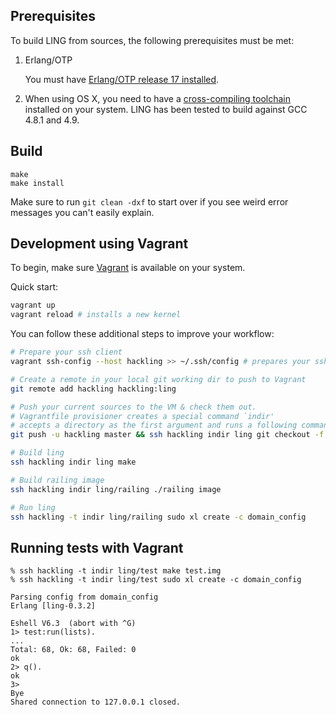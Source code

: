 
## Prerequisites

To build LING from sources, the following prerequisites must be met:

1. Erlang/OTP

   You must have [Erlang/OTP release 17 installed](https://www.erlang-solutions.com/downloads/download-erlang-otp).

2. When using OS X, you need to have a [cross-compiling toolchain](http://crossgcc.rts-software.org/doku.php?id=compiling_for_linux)
   installed on your system. LING has been tested to build against GCC 4.8.1 and 4.9.

## Build

```
make
make install
```

Make sure to run `git clean -dxf` to start over if you see weird error
messages you can't easily explain.

## Development using Vagrant

To begin, make sure [Vagrant](https://www.vagrantup.com) is available on your system.

Quick start:

```bash
vagrant up
vagrant reload # installs a new kernel
```

You can follow these additional steps to improve your workflow:

```bash
# Prepare your ssh client
vagrant ssh-config --host hackling >> ~/.ssh/config # prepares your ssh client

# Create a remote in your local git working dir to push to Vagrant
git remote add hackling hackling:ling

# Push your current sources to the VM & check them out.
# Vagrantfile provisioner creates a special command `indir'
# accepts a directory as the first argument and runs a following command in it.
git push -u hackling master && ssh hackling indir ling git checkout -f

# Build ling
ssh hackling indir ling make

# Build railing image
ssh hackling indir ling/railing ./railing image

# Run ling
ssh hackling -t indir ling/railing sudo xl create -c domain_config
```

## Running tests with Vagrant

```console
% ssh hackling -t indir ling/test make test.img
% ssh hackling -t indir ling/test sudo xl create -c domain_config

Parsing config from domain_config
Erlang [ling-0.3.2]

Eshell V6.3  (abort with ^G)
1> test:run(lists).
...
Total: 68, Ok: 68, Failed: 0
ok
2> q().
ok
3> 
Bye
Shared connection to 127.0.0.1 closed.
```
